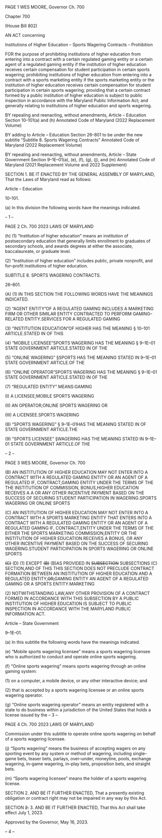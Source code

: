 PAGE 1
WES MOORE, Governor Ch. 700

Chapter 700

(House Bill 802)

AN ACT concerning

Institutions of Higher Education – Sports Wagering Contracts – Prohibition

FOR the purpose of prohibiting institutions of higher education from entering into a
contract with a certain regulated gaming entity or a certain agent of a regulated
gaming entity if the institution of higher education receives certain compensation for
student participation in certain sports wagering; prohibiting institutions of higher
education from entering into a contract with a sports marketing entity if the sports
marketing entity or the institution of higher education receives certain compensation
for student participation in certain sports wagering; providing that a certain contract
formed by a public institution of higher education is subject to public inspection in
accordance with the Maryland Public Information Act; and generally relating to
institutions of higher education and sports wagering.

BY repealing and reenacting, without amendments,
Article – Education
Section 10–101(a) and (h)
Annotated Code of Maryland
(2022 Replacement Volume)

BY adding to
Article – Education
Section 26–801 to be under the new subtitle “Subtitle 8. Sports Wagering Contracts”
Annotated Code of Maryland
(2022 Replacement Volume)

BY repealing and reenacting, without amendments,
Article – State Government
Section 9–1E–01(a), (e), (f), (g), (j), and (m)
Annotated Code of Maryland
(2021 Replacement Volume and 2022 Supplement)

SECTION 1. BE IT ENACTED BY THE GENERAL ASSEMBLY OF MARYLAND,
That the Laws of Maryland read as follows:

Article – Education

10–101.

(a) In this division the following words have the meanings indicated.

– 1 –

PAGE 2
Ch. 700 2023 LAWS OF MARYLAND

(h) (1) “Institution of higher education” means an institution of postsecondary
education that generally limits enrollment to graduates of secondary schools, and awards
degrees at either the associate, baccalaureate, or graduate level.

(2) “Institution of higher education” includes public, private nonprofit, and
for–profit institutions of higher education.

SUBTITLE 8. SPORTS WAGERING CONTRACTS.

26–801.

(A) (1) IN THIS SECTION THE FOLLOWING WORDS HAVE THE MEANINGS
INDICATED.

(2) “AGENT ENTITY”OF A REGULATED GAMING INCLUDES A
MARKETING FIRM OR OTHER SIMILAR ENTITY CONTRACTED TO PERFORM
GAMING–RELATED ENTITY.SERVICES FOR A REGULATED GAMING

(3) “INSTITUTION EDUCATION”OF HIGHER HAS THE MEANING
§ 10–101 ARTICLE.STATED IN OF THIS

(4) “MOBILE LICENSEE”SPORTS WAGERING HAS THE MEANING
§ 9–1E–01 STATE GOVERNMENT ARTICLE.STATED IN OF THE

(5) “ONLINE WAGERING” §SPORTS HAS THE MEANING STATED IN
9–1E–01 STATE GOVERNMENT ARTICLE.OF THE

(6) “ONLINE OPERATOR”SPORTS WAGERING HAS THE MEANING
§ 9–1E–01 STATE GOVERNMENT ARTICLE.STATED IN OF THE

(7) “REGULATED ENTITY” MEANS:GAMING

(I) A LICENSEE;MOBILE SPORTS WAGERING

(II) AN OPERATOR;ONLINE SPORTS WAGERING OR

(III) A LICENSEE.SPORTS WAGERING

(8) “SPORTS WAGERING” § 9–1E–01HAS THE MEANING STATED IN OF
STATE GOVERNMENT ARTICLE.THE

(9) “SPORTS LICENSEE” §WAGERING HAS THE MEANING STATED IN
9–1E–01 STATE GOVERNMENT ARTICLE.OF THE

– 2 –

PAGE 3
WES MOORE, Governor Ch. 700

(B) AN INSTITUTION OF HIGHER EDUCATION MAY NOT ENTER INTO A
CONTRACT WITH A REGULATED GAMING ENTITY OR AN AGENT OF A REGULATED
IF, CONTRACT,GAMING ENTITY UNDER THE TERMS OF THE THE INSTITUTION OF
COMMISSION, BONUS,HIGHER EDUCATION RECEIVES A A OR ANY OTHER INCENTIVE
PAYMENT BASED ON THE SUCCESS OF SECURING STUDENT PARTICIPATION IN
WAGERING.SPORTS WAGERING OR ONLINE SPORTS

(C) AN INSTITUTION OF HIGHER EDUCATION MAY NOT ENTER INTO A
CONTRACT WITH A SPORTS MARKETING ENTITY THAT ENTERS INTO A CONTRACT
WITH A REGULATED GAMING ENTITY OR AN AGENT OF A REGULATED GAMING
IF, CONTRACT,ENTITY UNDER THE TERMS OF THE EITHER THE SPORTS MARKETING
COMMISSION,ENTITY OR THE INSTITUTION OF HIGHER EDUCATION RECEIVES A
BONUS, OR ANY OTHER INCENTIVE PAYMENT BASED ON THE SUCCESS OF SECURING
WAGERING.STUDENT PARTICIPATION IN SPORTS WAGERING OR ONLINE SPORTS

~~(C)~~ (D) (1) EXCEPT ~~(B)~~ (B)AS PROVIDED IN ~~SUBSECTION~~ SUBSECTIONS
(C) SECTION,AND OF THIS THIS SECTION DOES NOT PRECLUDE CONTRACT
FORMATION BETWEEN AN INSTITUTION OF HIGHER EDUCATION AND A REGULATED
ENTITY,~~OR,~~GAMING ENTITY AN AGENT OF A REGULATED GAMING OR A SPORTS
ENTITY.MARKETING

(2) NOTWITHSTANDING LAW,ANY OTHER PROVISION OF A CONTRACT
FORMED IN ACCORDANCE WITH THIS SUBSECTION BY A PUBLIC INSTITUTION OF
HIGHER EDUCATION IS SUBJECT TO PUBLIC INSPECTION IN ACCORDANCE WITH THE
MARYLAND PUBLIC INFORMATION ACT.

Article – State Government

9–1E–01.

(a) In this subtitle the following words have the meanings indicated.

(e) “Mobile sports wagering licensee” means a sports wagering licensee who is
authorized to conduct and operate online sports wagering.

(f) “Online sports wagering” means sports wagering through an online gaming
system:

(1) on a computer, a mobile device, or any other interactive device; and

(2) that is accepted by a sports wagering licensee or an online sports
wagering operator.

(g) “Online sports wagering operator” means an entity registered with a state to
do business within a jurisdiction of the United States that holds a license issued by the
– 3 –

PAGE 4
Ch. 700 2023 LAWS OF MARYLAND

Commission under this subtitle to operate online sports wagering on behalf of a sports
wagering licensee.

(j) “Sports wagering” means the business of accepting wagers on any sporting
event by any system or method of wagering, including single–game bets, teaser bets,
parlays, over–under, moneyline, pools, exchange wagering, in–game wagering, in–play
bets, proposition bets, and straight bets.

(m) “Sports wagering licensee” means the holder of a sports wagering license.

SECTION 2. AND BE IT FURTHER ENACTED, That a presently existing obligation
or contract right may not be impaired in any way by this Act.

SECTION ~~2.~~ 3. AND BE IT FURTHER ENACTED, That this Act shall take effect
July 1, 2023.

Approved by the Governor, May 16, 2023.

– 4 –
